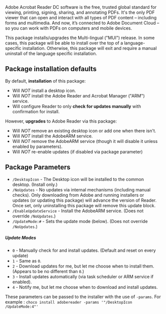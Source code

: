 Adobe Acrobat Reader DC software is the free, trusted global standard for viewing, printing, signing, sharing, and annotating PDFs. It's the only PDF viewer that can open and interact with all types of PDF content – including forms and multimedia. And now, it’s connected to Adobe Document Cloud – so you can work with PDFs on computers and mobile devices.

This package installs/upgrades the Multi-lingual ("MUI") release.  In some cases, this package will be able to install over the top of a language-specific installation.  Otherwise, this package will exit and require a manual uninstall of the language specific installation.

## Package installation defaults
By default, **installation** of this package:

* Will *NOT* install a desktop icon.
* Will *NOT* install the Adobe Reader and Acrobat Manager ("ARM") service.
* Will configure Reader to only **check for updates manually** with confirmation for install.

However, **upgrades** to Adobe Reader via this package:

* Will *NOT* remove an existing desktop icon or add one when there isn't.
* Will *NOT* install the AdobeARM service.
* Will *NOT* remove the AdobeARM service (though it will disable it unless enabled by parameters).
* Will *NOT* re-enable updates (if disabled via package parameter)

## Package Parameters
* `/DesktopIcon` - The Desktop icon will be installed to the common desktop. (Install only.)
* `/NoUpdates` - No updates via internal mechanisms (including manual checks).  Only downloading from Adobe and running installers or updates (or updating this package) will advance the version of Reader.  Once set, only uninstalling this package will remove this update block.
* `/EnableUpdateService` - Install the AdobeARM service.  (Does not override `/NoUpdates`.)
* `/UpdateMode:#` - Sets the update mode (below).  (Does not override `/NoUpdates`.)

##### Update Modes
* `0` - Manually check for and install updates. (Default and reset on every update)
* `1` - Same as `0`.
* `2` - Download updates for me, but let me choose when to install them. (Appears to be no different than `0`.)
* `3` - Install updates automatically (via task scheduler or ARM service if enabled).
* `4` - Notify me, but let me choose when to download and install updates.

These parameters can be passed to the installer with the use of `-params`.
For example : 
`choco install adobereader -params '"/DesktopIcon /UpdateMode:4"'`
